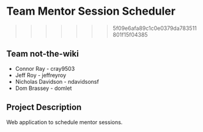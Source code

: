 # Team Mentor Session Scheduler 
>>>>>>> 5f09e6afa89c1c0e0379da783511801f15f04385

## Team not-the-wiki

* Connor Ray - cray9503
* Jeff Roy - jeffreyroy
* Nicholas Davidson - ndavidsonsf
* Dom Brassey - domlet

## Project Description

Web application to schedule mentor sessions.
